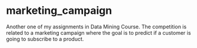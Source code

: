 # marketing_campaign
Another one of my assignments in Data Mining Course. The competition is related to a marketing campaign where the goal is to predict if a customer is going to subscribe to a product.
